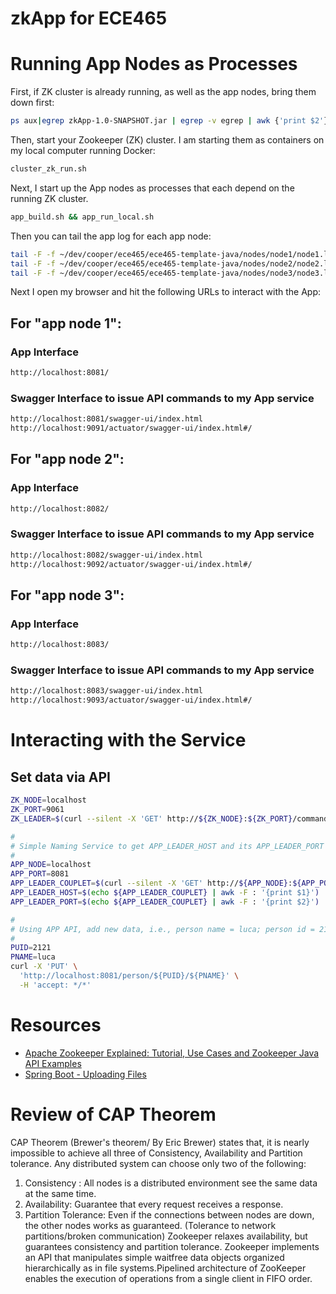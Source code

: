 # zkApp for ECE465

# Running App Nodes as Processes
First, if ZK cluster is already running, as well as the app nodes, bring them down first:
```bash
ps aux|egrep zkApp-1.0-SNAPSHOT.jar | egrep -v egrep | awk {'print $2'} | xargs kill && ./cluster_zk_recreate_volumes.sh  && ./cluster_zk_run.sh
```

Then, start your Zookeeper (ZK) cluster. I am starting them as containers on my local computer running Docker:
```bash
cluster_zk_run.sh
```

Next, I start up the App nodes as processes that each depend on the running ZK cluster.
```bash
app_build.sh && app_run_local.sh
```

Then you can tail the app log for each app node:
```bash
tail -F -f ~/dev/cooper/ece465/ece465-template-java/nodes/node1/node1.log
tail -F -f ~/dev/cooper/ece465/ece465-template-java/nodes/node2/node2.log
tail -F -f ~/dev/cooper/ece465/ece465-template-java/nodes/node3/node3.log
```

Next I open my browser and hit the following URLs to interact with the App:

## For "app node 1":
### App Interface
```bash
http://localhost:8081/
```
### Swagger Interface to issue API commands to my App service
```bash
http://localhost:8081/swagger-ui/index.html
http://localhost:9091/actuator/swagger-ui/index.html#/
```

## For "app node 2":
### App Interface
```bash
http://localhost:8082/
```
### Swagger Interface to issue API commands to my App service
```bash
http://localhost:8082/swagger-ui/index.html
http://localhost:9092/actuator/swagger-ui/index.html#/
```

## For "app node 3":
### App Interface
```bash
http://localhost:8083/
```
### Swagger Interface to issue API commands to my App service
```bash
http://localhost:8083/swagger-ui/index.html
http://localhost:9093/actuator/swagger-ui/index.html#/
```

# Interacting with the Service

## Set data via API
```bash
ZK_NODE=localhost
ZK_PORT=9061
ZK_LEADER=$(curl --silent -X 'GET' http://${ZK_NODE}:${ZK_PORT}/commands/leader -H 'accept: */*' | jq .leader_ip | sed 's/^"\(.*\)"$/\1/')

#
# Simple Naming Service to get APP_LEADER_HOST and its APP_LEADER_PORT
#
APP_NODE=localhost
APP_PORT=8081
APP_LEADER_COUPLET=$(curl --silent -X 'GET' http://${APP_NODE}:${APP_PORT}/clusterInfo -H 'accept: */*' | jq .master | sed 's/^"\(.*\)"$/\1/')
APP_LEADER_HOST=$(echo ${APP_LEADER_COUPLET} | awk -F : '{print $1}')
APP_LEADER_PORT=$(echo ${APP_LEADER_COUPLET} | awk -F : '{print $2}')

#
# Using APP API, add new data, i.e., person name = luca; person id = 2121
#
PUID=2121
PNAME=luca
curl -X 'PUT' \
  'http://localhost:8081/person/${PUID}/${PNAME}' \
  -H 'accept: */*'
  ```

# Resources
* [Apache Zookeeper Explained: Tutorial, Use Cases and Zookeeper Java API Examples](http://java.globinch.com/enterprise-services/zookeeper/apache-zookeeper-explained-tutorial-cases-zookeeper-java-api-examples/)
* [Spring Boot - Uploading Files](https://spring.io/guides/gs/uploading-files/)

# Review of CAP Theorem
CAP Theorem (Brewer's theorem/ By Eric Brewer) states that, it is nearly impossible to achieve all three of Consistency, Availability and Partition tolerance. Any distributed system can choose only two of the following:
1. Consistency : All nodes is a distributed environment see the same data at the same time.
2. Availability: Guarantee that every request receives a response.
3. Partition Tolerance: Even if the connections between nodes are down, the other nodes works as guaranteed. (Tolerance to network partitions/broken communication)
   Zookeeper relaxes availability, but guarantees consistency and partition tolerance. Zookeeper implements an API that manipulates simple waitfree data objects organized hierarchically as in file systems.Pipelined architecture of ZooKeeper enables the execution of operations from a single client in FIFO order.









